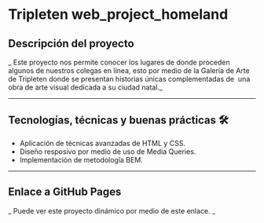 # Tripleten web_project_homeland

## Descripción del proyecto

\_ Este proyecto nos permite conocer los lugares de donde proceden algunos de nuestros colegas en línea, esto por medio de la Galería de Arte de Tripleten donde se presentan historias únicas complementadas de  una obra de arte visual dedicada a su ciudad natal.\_

---

## Tecnologías, técnicas y buenas prácticas 🛠️

- Aplicación de técnicas avanzadas de HTML y CSS.
- Diseño resposivo por medio de uso de Media Queries.
- Implementación de metodología BEM.

---

## Enlace a GitHub Pages

\_ Puede ver este proyecto dinámico por medio de este enlace. \_
